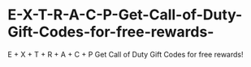 # E-X-T-R-A-C-P-Get-Call-of-Duty-Gift-Codes-for-free-rewards-
E + X + T + R + A + C + P Get Call of Duty Gift Codes for free rewards!
